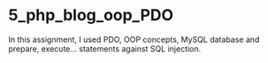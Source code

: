 # 5_php_blog_oop_PDO
In this assignment, I used PDO, OOP concepts, MySQL database and prepare, execute... statements against SQL injection.
